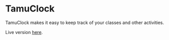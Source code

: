# TamuClock
TamuClock makes it easy to keep track of your classes and other activities.

Live version [here](http://tamuclock.com).
